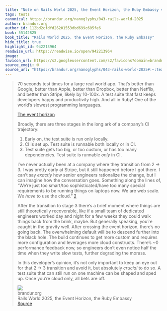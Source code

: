 ```yaml
---
title: "Note on Rails World 2025, the Event Horizon, the Ruby Embassy via brandur.org"
tags: tests
canonical: https://brandur.org/nanoglyphs/043-rails-world-2025
author: brandur.org
author_id: 112bd2cfdfd26201553dbd699c605fe6
book: 55142825
book_title: "Rails World 2025, the Event Horizon, the Ruby Embassy"
hide_title: true
highlight_id: 942213964
readwise_url: https://readwise.io/open/942213964
image: 
favicon_url: https://s2.googleusercontent.com/s2/favicons?domain=brandur.org
source_emoji: 🌐
source_url: "https://brandur.org/nanoglyphs/043-rails-world-2025#:~:text=70%20seconds%20test,bets%20are%20off."
---
```


> 70 seconds test times for a large real world app. That’s better than Google, better than Apple, better than Dropbox, better than Netflix, and better than Stripe, likely by 10-100x. A test suite that fast keeps developers happy and productivity high. And all in Ruby! One of the world’s slowest programming languages.
> 
> [The event horizon](https://brandur.org/nanoglyphs/043-rails-world-2025/#event-horizon)
> 
> Broadly, there are three stages in the long ark of a company’s CI trajectory:
> 
> 1.  Early on, the test suite is run only locally.
> 2.  CI is set up. Test suite is runnable both locally or in CI.
> 3.  Test suite gets too big, or too custom, or has too many dependencies. Test suite is runnable *only* in CI.
> 
> I’ve never actually been at a company where they transition from 2 → 3. I was pretty early at Stripe, but it still happened before I got there. I can’t say *exactly* how senior engineers rationalize the change, but I can imagine how the conversation goes. Something along the lines of, “We’re just too smart/too sophisticated/have too many special requirements to be running things on laptops now. We are web scale. We *have* to use the cloud.” [2](https://brandur.org/nanoglyphs/043-rails-world-2025/#footnote-2)
> 
> After the transition to stage 3 there’s a brief moment where things are still theoretically recoverable, like if a small team of dedicated engineers worked day and night for a few weeks they could walk things back from the brink, maybe. But generally speaking, you’re caught in the gravity well. After crossing the event horizon, there’s no going back. The overwhelming default will be to descend further into the black hole. The build continues to get more custom and requires more configuration and leverages more cloud constructs. There’s ~0 performance feedback now, so engineers don’t even notice half the time when they write slow tests, further degrading the morass.
> 
> In this developer’s opinion, it’s not only important to keep an eye out for that 2 → 3 transition and avoid it, but absolutely *crucial* to do so. A test suite that can still run on one machine can be shaped and sped up. Once you’re cloud only, all bets are off.
> <div class="quoteback-footer"><div class="quoteback-avatar"><img class="mini-favicon" src="https://s2.googleusercontent.com/s2/favicons?domain=brandur.org"></div><div class="quoteback-metadata"><div class="metadata-inner"><span style="display:none">FROM:</span><div aria-label="brandur.org" class="quoteback-author"> brandur.org</div><div aria-label="Rails World 2025, the Event Horizon, the Ruby Embassy" class="quoteback-title"> Rails World 2025, the Event Horizon, the Ruby Embassy</div></div></div><div class="quoteback-backlink"><a target="_blank" aria-label="go to the full text of this quotation" rel="noopener" href="https://brandur.org/nanoglyphs/043-rails-world-2025#:~:text=70%20seconds%20test,bets%20are%20off." class="quoteback-arrow"> Source</a></div></div>